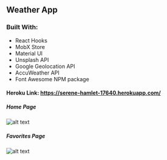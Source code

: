## Weather App

### Built With:
- React Hooks
- MobX Store
- Material UI
- Unsplash API
- Google Geolocation API
- AccuWeather API
- Font Awesome NPM package

#### Heroku Link: https://serene-hamlet-17640.herokuapp.com/

##### Home Page
![alt text](screen_shots/HomePage.png "Home Page")
##### Favorites Page
![alt text](screen_shots/FavoritesPage.png "Favorites Page")